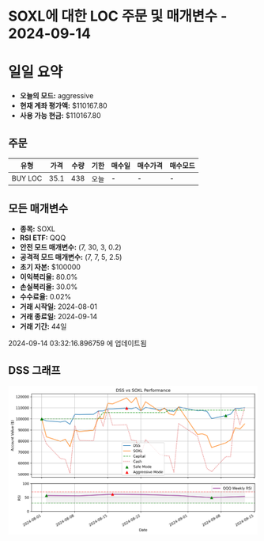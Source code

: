 # SOXL에 대한 LOC 주문 및 매개변수 - 2024-09-14

# 일일 요약

- **오늘의 모드:** aggressive
- **현재 계좌 평가액:** $110167.80
- **사용 가능 현금:** $110167.80

## 주문

| 유형 | 가격 | 수량 | 기한 | 매수일 | 매수가격 | 매수모드 |
|------|------|------|------|--------|----------|----------|
| BUY LOC | 35.1 | 438 | 오늘 | - | - | - |

## 모든 매개변수

- **종목:** SOXL
- **RSI ETF:** QQQ
- **안전 모드 매개변수:** (7, 30, 3, 0.2)
- **공격적 모드 매개변수:** (7, 7, 5, 2.5)
- **초기 자본:** $100000
- **이익복리율:** 80.0%
- **손실복리율:** 30.0%
- **수수료율:** 0.02%
- **거래 시작일:** 2024-08-01
- **거래 종료일:** 2024-09-14
- **거래 기간:** 44일

2024-09-14 03:32:16.896759 에 업데이트됨

## DSS 그래프

![DSS Graph](DSS_graph.png)
